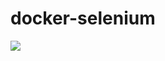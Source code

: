 # docker-selenium

![](https://github.com/jameswilliams1/docker-python-webdriver/workflows/.github/workflows/Build/badge.svg)
